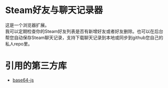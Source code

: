 # Steam好友与聊天记录器
这是一个浏览器扩展。  
我可以定期检查你的Steam好友列表是否有新增好友或者好友删除。也可以在后台帮您自动保存Steam聊天记录，支持下载聊天记录到本地或同步到github您自己的私人repo里。   

# 引用的第三方库
- [base64-js](https://github.com/beatgammit/base64-js)   
